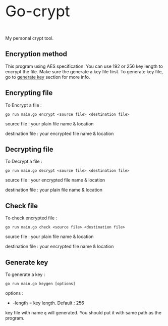 <p style="font-size:48px">Go-crypt</p>
My personal crypt tool.

## Encryption method
This program using AES specification. You can use 192 or 256 key length to encrypt the file. Make sure the generate a key file first. To generate key file, go to [generate key](#generate-key) section for more info.

## Encrypting file
To Encrypt a file : 
```
go run main.go encrypt <source file> <destination file>
```

source file : your plain file name & location

destination file : your encrypted file name & location

## Decrypting file
To Decrypt a file : 
```
go run main.go decrypt <source file> <destination file>
```

source file : your encrypted file name & location

destination file : your plain file name & location

## Check file
To check encrypted file : 
```
go run main.go check <source file> <destination file>
```

source file : your plain file name & location

destination file : your encrypted file name & location

## Generate key
To generate a key : 
```
go run main.go keygen [options]
```

options :
- -length = key length. Default : 256

key file with name `q` will generated. You should put it with same path as the program.
